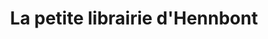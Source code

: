 ---
title: "La petite librairie d'Hennbont"
url: /hennebont/la-petite-librairie-dhennbont/
shop: Bücher
---